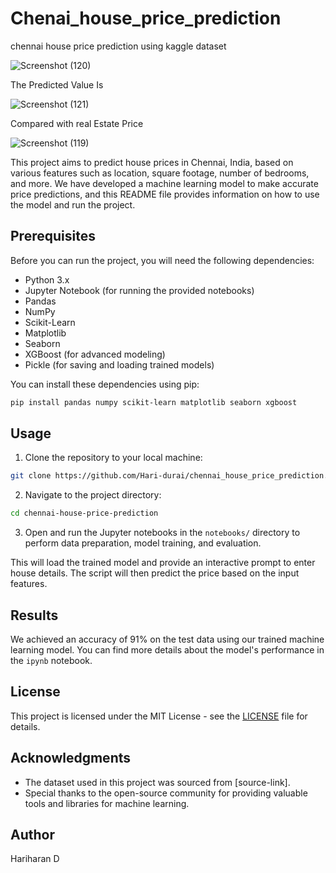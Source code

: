 # Chenai_house_price_prediction
chennai house price prediction using kaggle dataset

![Screenshot (120)](https://github.com/Hari-durai/Chenai_house_price_prediction/assets/91016875/ff3cfc2b-f392-4896-bb5d-e79567971db5)

The Predicted Value Is 

![Screenshot (121)](https://github.com/Hari-durai/Chenai_house_price_prediction/assets/91016875/31508bfa-0585-46e7-8f69-7398c15d7bc1)

Compared with real Estate Price

![Screenshot (119)](https://github.com/Hari-durai/Chenai_house_price_prediction/assets/91016875/ca39d77b-ba67-416d-887c-cdcaeff90bd4)


This project aims to predict house prices in Chennai, India, based on various features such as location, square footage, number of bedrooms, and more. We have developed a machine learning model to make accurate price predictions, and this README file provides information on how to use the model and run the project.

## Prerequisites

Before you can run the project, you will need the following dependencies:

- Python 3.x
- Jupyter Notebook (for running the provided notebooks)
- Pandas
- NumPy
- Scikit-Learn
- Matplotlib
- Seaborn
- XGBoost (for advanced modeling)
- Pickle (for saving and loading trained models)

You can install these dependencies using pip:

```bash
pip install pandas numpy scikit-learn matplotlib seaborn xgboost
```



## Usage

1. Clone the repository to your local machine:

```bash
git clone https://github.com/Hari-durai/chennai_house_price_prediction.git
```

2. Navigate to the project directory:

```bash
cd chennai-house-price-prediction
```

3. Open and run the Jupyter notebooks in the `notebooks/` directory to perform data preparation, model training, and evaluation.



This will load the trained model and provide an interactive prompt to enter house details. The script will then predict the price based on the input features.

## Results

We achieved an accuracy of 91% on the test data using our trained machine learning model. You can find more details about the model's performance in the `ipynb` notebook.

## License

This project is licensed under the MIT License - see the [LICENSE](LICENSE) file for details.

## Acknowledgments

- The dataset used in this project was sourced from [source-link].
- Special thanks to the open-source community for providing valuable tools and libraries for machine learning.

## Author

Hariharan D

